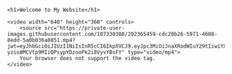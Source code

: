 <!DOCTYPE html>
<html lang="en">
<head>
    <meta charset="UTF-8">
    <meta name="viewport" content="width=device-width, initial-scale=1.0">
    <title>Your Website</title>
</head>
<body>

    <h1>Welcome to My Website</h1>

    <video width="640" height="360" controls>
        <source src="https://private-user-images.githubusercontent.com/107330388/292365459-cdc20b26-5971-4608-8edd-5a0b036a8851.mp4?jwt=eyJhbGciOiJIUzI1NiIsInR5cCI6IkpXVCJ9.eyJpc3MiOiJnaXRodWIuY29tIiwiYXVkIjoicmF3LmdpdGh1YnVzZXJjb250ZW50LmNvbSIsImtleSI6ImtleTEiLCJleHAiOjE3MDMyMTU2MDksIm5iZiI6MTcwMzIxNTMwOSwicGF0aCI6Ii8xMDczMzAzODgvMjkyMzY1NDU5LWNkYzIwYjI2LTU5NzEtNDYwOC04ZWRkLTVhMGIwMzZhODg1MS5tcDQ_WC1BbXotQWxnb3JpdGhtPUFXUzQtSE1BQy1TSEEyNTYmWC1BbXotQ3JlZGVudGlhbD1BS0lBSVdOSllBWDRDU1ZFSDUzQSUyRjIwMjMxMjIyJTJGdXMtZWFzdC0xJTJGczMlMkZhd3M0X3JlcXVlc3QmWC1BbXotRGF0ZT0yMDIzMTIyMlQwMzIxNDlaJlgtQW16LUV4cGlyZXM9MzAwJlgtQW16LVNpZ25hdHVyZT01YWU3YTRkODdjZWU2YjhjNDkzYTBjMmI5NGM4NmE1NmQ5ZThiNTI4MmQyYjlmMTMzNmI1ZWNjMjlmNDg3YjEyJlgtQW16LVNpZ25lZEhlYWRlcnM9aG9zdCZhY3Rvcl9pZD0wJmtleV9pZD0wJnJlcG9faWQ9MCJ9.m3sKm-yzio8MCVtp9MIiQPsypYDzooPk2i8VyvYBsFY" type="video/mp4">
        Your browser does not support the video tag.
    </video>

</body>
</html>
